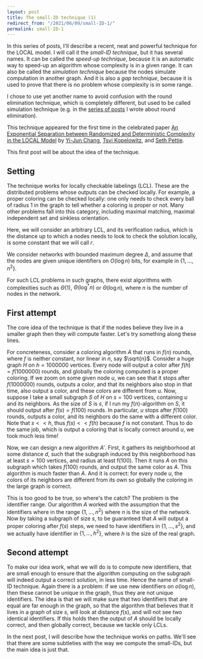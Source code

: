 ```yaml
---
layout: post
title: The small-ID technique (1)
redirect_from: "/2021/06/09/small-ID-1/"
permalink: small-ID-1
---
```


In this series of posts, I'll describe a recent, neat and 
powerful technique for the LOCAL model. 
I will call it the *small-ID technique*, but it has several names.
It can be called the *speed-up technique*, because it is an automatic way
to speed-up an algorithm whose complexity is in a given range.
It can also be called the *simulation technique* because the nodes simulate
computation in another graph.
And it is also a *gap technique*, because it is used to prove that there
is no problem whose complexity is in some range.

I chose to use yet another name to avoid confusion with the round elimination
technique, which is completely different, but used to be called simulation
technique (e.g. in the
[series of posts](https://discrete-notes.github.io/simulation-1) I wrote about
round elimination).

This technique appeared for the first time in the celebrated paper
[An Exponential Separation between Randomized and Deterministic Complexity in the LOCAL Model](https://epubs.siam.org/doi/10.1137/17M1117537)
by [Yi-Jun Chang](https://sites.google.com/a/umich.edu/yi-jun-chang/),
[Tsvi Kopelowitz](https://sites.google.com/site/kopelot/), and
[Seth Pettie](https://web.eecs.umich.edu/~pettie/).

This first post will be about the idea of the technique.


## Setting 
The technique works for locally checkable labelings (LCL).
These are the distributed problems whose outputs can be checked locally.
For example, a proper coloring can be checked locally:
one only needs to check every ball of radius 1 in the graph to tell whether 
a coloring is proper or not.
Many other problems fall into this category, including maximal matching, 
maximal independent set and sinkless orientation.

Here, we will consider an arbitrary LCL, and its verification radius, which 
is the distance up to which a nodes needs to look to check  the 
solution locally, is some constant that we will call $r$.

We consider networks with bounded maximum degree $\Delta$, and assume that 
the nodes are given unique identifiers on $O(\log n)$ bits, for example 
in $\{1,...,n^2\}$.

For such LCL problems in such graphs, there exist algorithms with 
complexities such as $\Theta(1)$, $\Theta(\log^*n)$ or $\Theta(\log n)$, 
where $n$ is the number of nodes in the network. 

 
## First attempt

The core idea of the technique is that if the nodes believe they live in a
smaller graph then they will compute faster. Let's try something along these 
lines. 

For concreteness, consider a coloring algorithm $A$ that runs in $f(n)$ 
rounds, where $f$ is neither constant, nor linear in $n$, say $\sqrt{n}$.
Consider a  huge graph $H$ on $h=1000000$ vertices. 
Every node will output a color after $f(h)=f(1000000)$ rounds, and 
globally the coloring computed is a proper coloring.
If we zoom on some given node $u$, we can see that it stops after 
$f(1000000)$ rounds, outputs a color, and that its neighbors also stop in 
that time, also output a color, and these colors are different from u. 
Now, suppose I take a small subgraph $S$ of $H$ on $s=100$ vertices, 
containing $u$ and its neighbors.
As the size of $S$ is $s$, if I run my $f(n)$-algorithm on $S$, it should
output after $f(s)=f(100)$ rounds. In particular, $u$ stops after $f(100)$ 
rounds, outputs a color, and its neighbors do the same with a different color. 
Note that $s << h$, thus $f(s) << f(h)$ because $f$ is not constant.
Thus to do the same job, which is output a coloring that
is locally correct around $u$, we took much less time!

Now, we can design a new algorithm $A'$.
First, it gathers its neighborhood at some distance $d$, such that the subgraph
induced by this neighborhood has at least $s=100$ vertices, and radius at least
f(100). Then it runs $A$ on this subgraph which takes $f(100)$ rounds, and
output the same color as $A$. 
This algorithm is much faster than $A$. 
And it is correct: for every node $u$, the colors of its neighbors are 
different from its own so globally the coloring in the large graph is correct. 

This is too good to be true, so where's the catch? The problem is the 
identifier range. Our algorithm $A$ worked with the assumption that the 
identifiers where in the range $\{1,...,n^2\}$ where $n$ is the size of the 
network. Now by taking a subgraph of size $s$, to be guaranteed that $A$ 
will output a proper coloring after $f(s)$ steps, we need to have 
identifiers in $\{1,...,s^2\}$, and we actually have identifier in 
$\{1,...,h^2\}$, where $h$ is the size of the real graph. 

## Second attempt 

To make our idea work, what we will do is to compute new identifiers, that
are small enough to ensure that the algorithm computing on the subgraph 
will indeed output a correct solution, in less time. 
Hence the name of small-ID technique. 
Again there is a problem: if we use new identifiers on $o(\log n)$, then 
these cannot be unique in the graph, thus they are not unique identifiers. 
The idea is that we will make sure that two identifiers that are equal are 
far enough in the graph, so that the algorithm that believes that it lives 
in a graph of size $s$, will look at distance $f(s)$, and will not see two 
identical identifiers. If this holds then the output of $A$ should be 
locally correct, and then globally correct, because we tackle only LCLs. 

In the next post, I will describe how the technique works on paths. We'll 
see that there are some subtleties with the way we compute the small-IDs, 
but the main idea is just that.



 
